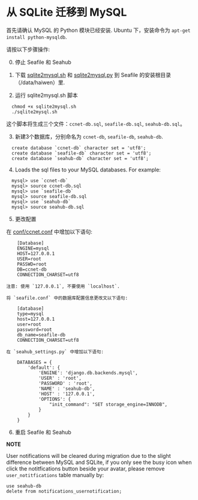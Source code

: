 # 从 SQLite 迁移到 MySQL

首先请确认 MySQL 的 Python 模块已经安装. Ubuntu 下，安装命令为 `apt-get install python-mysqldb`.

请按以下步骤操作:

0. 停止 Seafile 和 Seahub

1. 下载 [sqlite2mysql.sh](https://raw.github.com/haiwen/seafile/master/scripts/sqlite2mysql.sh) 和 [sqlite2mysql.py](https://raw.github.com/haiwen/seafile/master/scripts/sqlite2mysql.py) 到 Seafile 的安装根目录（/data/haiwen）里.

2. 运行 sqlite2mysql.sh 脚本
```
  chmod +x sqlite2mysql.sh
  ./sqlite2mysql.sh
```
这个脚本将生成三个文件：`ccnet-db.sql`, `seafile-db.sql`, `seahub-db.sql`。

3. 新建3个数据库，分别命名为 `ccnet-db`, `seafile-db`, `seahub-db`.
```
  create database `ccnet-db` character set = 'utf8';
  create database `seafile-db` character set = 'utf8';
  create database `seahub-db` character set = 'utf8';
```

4. Loads the sql files to your MySQL databases. For example:
```
  mysql> use `ccnet-db`
  mysql> source ccnet-db.sql
  mysql> use `seafile-db`
  mysql> source seafile-db.sql
  mysql> use `seahub-db`
  mysql> source seahub-db.sql
```

5. 更改配置

  在 [conf/ccnet.conf](../config/ccnet-conf.md) 中增加以下语句:

        [Database]
        ENGINE=mysql
        HOST=127.0.0.1
        USER=root
        PASSWD=root
        DB=ccnet-db
        CONNECTION_CHARSET=utf8

    注意: 使用 `127.0.0.1`, 不要使用 `localhost`.

    将 `seafile.conf` 中的数据库配置信息更改文以下语句:

        [database]
        type=mysql
        host=127.0.0.1
        user=root
        password=root
        db_name=seafile-db
        CONNECTION_CHARSET=utf8

    在 `seahub_settings.py` 中增加以下语句:

        DATABASES = {
            'default': {
                'ENGINE': 'django.db.backends.mysql',
                'USER' : 'root',
                'PASSWORD' : 'root',
                'NAME' : 'seahub-db',
                'HOST' : '127.0.0.1',
                'OPTIONS': {
                    "init_command": "SET storage_engine=INNODB",
                }
            }
        }

6. 重启 Seafile 和 Seahub


**NOTE**

User notifications will be cleared during migration due to the slight difference between MySQL and SQLite, if you only see the busy icon when click the notitfications button beside your avatar, please remove `user_notitfications` table manually by:

    use seahub-db
    delete from notifications_usernotification;

